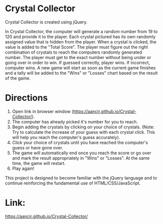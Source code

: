 # Crystal Collector

Crystal Collector is created using jQuery.

In Crystal Collector, the computer will generate a random number from 19 to 120 and provide it to the player. Each crystal pictured has its own randomly assigned value that is hidden from the player. When a crystal is clicked, the value is added to the "Total Score". The player must figure out the right combination of crystals to reach the computers randomly generated number. The player must get to the exact number without being under or going over in order to win. If guessed correctly, player wins. If incorrect, computer wins. A new game will start as soon as the current game finishes and a tally will be added to the "Wins" or "Losses" chart based on the result of the game.

# Directions

1. Open link in browser window (https://aancjr.github.io/Crystal-Collector/).
2. The computer has already picked it's number for you to reach.
3. Begin adding the crystals by clicking on your choice of crystals. (Note: Try to calculate the increase of your guess with each crystal click. This will help you reach the computer's guess accurately).
4. Click your choice of crystals until you have reached the computer's guess or have gone over.
5. The game will automatically end once you reach the score or go over and mark the result appropriately in "Wins" or "Losses". At the same time, the game will restart.
6. Play again!


This project is designed to become familiar with the jQuery language and to continue reinforcing the fundamental use of HTML/CSS/JavaScript.

# Link:

https://aancjr.github.io/Crystal-Collector/
